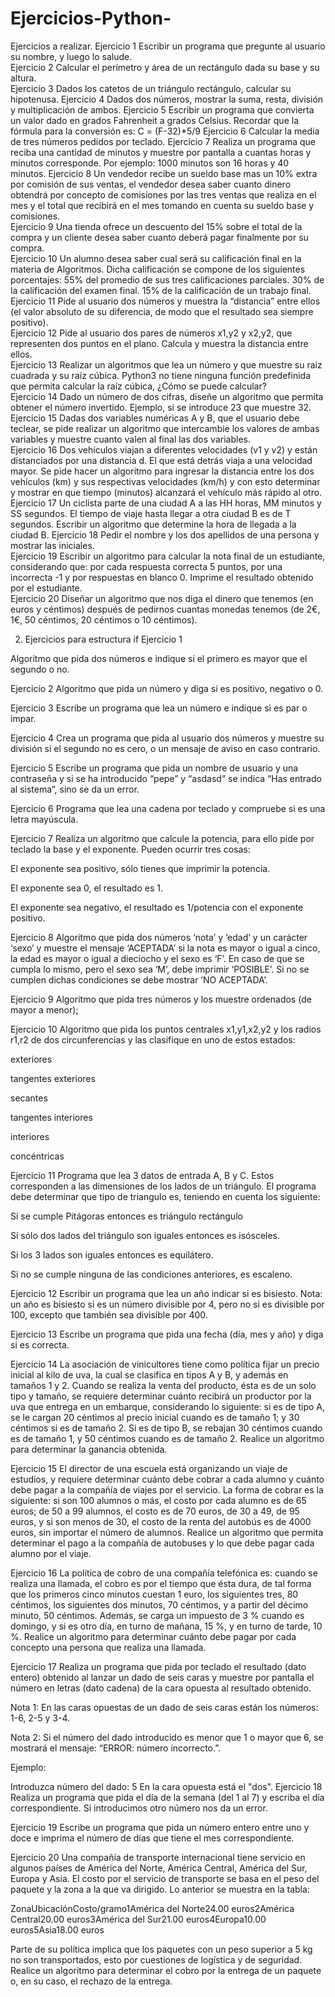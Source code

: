# Ejercicios-Python-
Ejercicios a realizar. 
Ejercicio 1  Escribir un programa que pregunte al usuario su nombre, y luego lo salude.  
Ejercicio 2 Calcular el perímetro y área de un rectángulo dada su base y su altura.  
Ejercicio 3 Dados los catetos de un triángulo rectángulo, calcular su hipotenusa. 
Ejercicio 4 Dados dos números, mostrar la suma, resta, división y multiplicación de ambos. 
Ejercicio 5 Escribir un programa que convierta un valor dado en grados Fahrenheit a grados Celsius. Recordar que la fórmula para la conversión es:  C = (F-32)*5/9 
Ejercicio 6 Calcular la media de tres números pedidos por teclado. 
Ejercicio 7 Realiza un programa que reciba una cantidad de minutos y muestre por pantalla a cuantas horas y minutos corresponde. Por ejemplo: 1000 minutos son 16 horas y 40 minutos. 
Ejercicio 8 Un vendedor recibe un sueldo base mas un 10% extra por comisión de sus ventas, el vendedor desea saber cuanto dinero obtendrá por concepto de comisiones por las tres ventas que realiza en el mes y el total que recibirá en el mes tomando en cuenta su sueldo base y comisiones.  
Ejercicio 9 Una tienda ofrece un descuento del 15% sobre el total de la compra y un cliente desea saber cuanto deberá pagar finalmente por su compra.  
Ejercicio 10 Un alumno desea saber cual será su calificación final en la materia de Algoritmos. Dicha calificación se compone de los siguientes porcentajes:  55% del promedio de sus tres calificaciones parciales.  30% de la calificación del examen final.  15% de la calificación de un trabajo final. 
Ejercicio 11 Pide al usuario dos números y muestra la “distancia” entre ellos (el valor absoluto de su diferencia, de modo que el resultado sea siempre positivo).  
Ejercicio 12 Pide al usuario dos pares de números x1,y2 y x2,y2, que representen dos puntos en el plano. Calcula y muestra la distancia entre ellos.  
Ejercicio 13 Realizar un algoritmos que lea un número y que muestre su raíz cuadrada y su raíz cúbica. Python3 no tiene ninguna función predefinida que permita calcular la raíz cúbica, ¿Cómo se puede calcular?  
Ejercicio 14 Dado un número de dos cifras, diseñe un algoritmo que permita obtener el número invertido. Ejemplo, si se introduce 23 que muestre 32. 
Ejercicio 15 Dadas dos variables numéricas A y B, que el usuario debe teclear, se pide realizar un algoritmo que intercambie los valores de ambas variables y muestre cuanto valen al final las dos variables.  
Ejercicio 16 Dos vehículos viajan a diferentes velocidades (v1 y v2) y están distanciados por una distancia d. El que está detrás viaja a una velocidad mayor. Se pide hacer un algoritmo para ingresar la distancia entre los dos vehículos (km) y sus respectivas velocidades (km/h) y con esto determinar y mostrar en que tiempo (minutos) alcanzará el vehículo más rápido al otro. 
Ejercicio 17 Un ciclista parte de una ciudad A a las HH horas, MM minutos y SS segundos. El tiempo de viaje hasta llegar a otra ciudad B es de T segundos. Escribir un algoritmo que determine la hora de llegada a la ciudad B. 
Ejercicio 18 Pedir el nombre y los dos apellidos de una persona y mostrar las iniciales.  
Ejercicio 19 Escribir un algoritmo para calcular la nota final de un estudiante, considerando que: por cada respuesta correcta 5 puntos, por una incorrecta -1 y por respuestas en blanco 0. Imprime el resultado obtenido por el estudiante.  
Ejercicio 20 Diseñar un algoritmo que nos diga el dinero que tenemos (en euros y céntimos) después de pedirnos cuantas monedas tenemos (de 2€, 1€, 50 céntimos, 20 céntimos o 10 céntimos).

2. Ejercicios para estructura if
Ejercicio 1

Algoritmo que pida dos números e indique si el primero es mayor que el segundo o no.

Ejercicio 2
Algoritmo que pida un número y diga si es positivo, negativo o 0.

Ejercicio 3
Escribe un programa que lea un número e indique si es par o impar.

Ejercicio 4
Crea un programa que pida al usuario dos números y muestre su división si el segundo no es cero, o un mensaje de aviso en caso contrario.

Ejercicio 5
Escribe un programa que pida un nombre de usuario y una contraseña y si se ha introducido “pepe” y “asdasd” se indica “Has entrado al sistema”, sino se da un error.

Ejercicio 6
Programa que lea una cadena por teclado y compruebe si es una letra mayúscula.

Ejercicio 7
Realiza un algoritmo que calcule la potencia, para ello pide por teclado la base y el exponente. Pueden ocurrir tres cosas:

El exponente sea positivo, sólo tienes que imprimir la potencia.

El exponente sea 0, el resultado es 1.

El exponente sea negativo, el resultado es 1/potencia con el exponente positivo.

Ejercicio 8
Algoritmo que pida dos números ‘nota’ y ‘edad’ y un carácter ‘sexo’ y muestre el
mensaje ‘ACEPTADA’ si la nota es mayor o igual a cinco, la edad es mayor o igual a
dieciocho y el sexo es ‘F’. En caso de que se cumpla lo mismo, pero el sexo sea ‘M’, debe
imprimir ‘POSIBLE’. Si no se cumplen dichas condiciones se debe mostrar ‘NO ACEPTADA’.

Ejercicio 9
Algoritmo que pida tres números y los muestre ordenados (de mayor a menor);

Ejercicio 10
Algoritmo que pida los puntos centrales x1,y1,x2,y2 y los radios r1,r2 de dos
circunferencias y las clasifique en uno de estos estados:

exteriores

tangentes exteriores

secantes

tangentes interiores

interiores

concéntricas

Ejercicio 11
Programa que lea 3 datos de entrada A, B y C. Estos corresponden a las dimensiones de los lados de un triángulo. El programa debe determinar que tipo de triangulo es, teniendo en cuenta los siguiente:

Si se cumple Pitágoras entonces es triángulo rectángulo

Si sólo dos lados del triángulo son iguales entonces es isósceles.

Si los 3 lados son iguales entonces es equilátero.

Si no se cumple ninguna de las condiciones anteriores, es escaleno.

Ejercicio 12
Escribir un programa que lea un año indicar si es bisiesto. Nota: un año es bisiesto si es un número divisible por 4, pero no si es divisible por 100, excepto que también sea divisible por 400.

Ejercicio 13
Escribe un programa que pida una fecha (día, mes y año) y diga si es correcta.

Ejercicio 14
La asociación de vinicultores tiene como política fijar un precio inicial al kilo de uva, la cual se clasifica en tipos A y B, y además en tamaños 1 y 2. Cuando se realiza la venta del producto, ésta es de un solo tipo y tamaño, se requiere determinar cuánto recibirá un productor por la uva que entrega en un embarque, considerando lo siguiente: si es de tipo A,
se le cargan 20 céntimos al precio inicial cuando es de tamaño 1; y 30 céntimos si es de tamaño 2. Si es de tipo B, se rebajan 30 céntimos cuando es de tamaño 1, y 50 céntimos cuando es de tamaño 2. Realice un algoritmo para determinar la ganancia obtenida.

Ejercicio 15
El director de una escuela está organizando un viaje de estudios, y requiere determinar cuánto debe cobrar a cada alumno y cuánto debe pagar a la compañía de viajes por el servicio. La forma de cobrar es la siguiente: si son 100 alumnos o más, el costo por cada alumno es de 65 euros; de 50 a 99 alumnos, el costo es de 70 euros, de 30 a 49, de 95 euros, y si son menos de 30, el costo de la renta del autobús es de 4000 euros, sin importar el número de alumnos.
Realice un algoritmo que permita determinar el pago a la compañía de autobuses y lo que debe pagar cada alumno por el viaje.

Ejercicio 16
La política de cobro de una compañía telefónica es: cuando se realiza una llamada, el cobro es por el tiempo que ésta dura, de tal forma que los primeros cinco minutos cuestan 1 euro, los siguientes tres, 80 céntimos, los siguientes dos minutos, 70 céntimos, y a partir del décimo minuto, 50 céntimos.
Además, se carga un impuesto de 3 % cuando es domingo, y si es otro día, en turno de mañana, 15 %, y en turno de tarde, 10 %. Realice un algoritmo para determinar cuánto debe pagar por cada concepto una persona que realiza una llamada.

Ejercicio 17
Realiza un programa que pida por teclado el resultado (dato entero) obtenido al lanzar un dado de seis caras y muestre por pantalla el número en letras (dato cadena) de la cara opuesta al resultado obtenido.

Nota 1: En las caras opuestas de un dado de seis caras están los números: 1-6, 2-5 y 3-4.

Nota 2: Si el número del dado introducido es menor que 1 o mayor que 6, se mostrará el mensaje: “ERROR: número incorrecto.”.

Ejemplo:

Introduzca número del dado: 5
En la cara opuesta está el "dos".
Ejercicio 18
Realiza un programa que pida el día de la semana (del 1 al 7) y escriba el día correspondiente. Si introducimos otro número nos da un error.

Ejercicio 19
Escribe un programa que pida un número entero entre uno y doce e imprima el número de días que tiene el mes correspondiente.

Ejercicio 20
Una compañía de transporte internacional tiene servicio en algunos países de América del Norte, América Central, América del Sur, Europa y Asia. El costo por el servicio de transporte se basa en el peso del paquete y la zona a la que va dirigido. Lo anterior se muestra en la tabla:

ZonaUbicaciónCosto/gramo1América del Norte24.00 euros2América Central20.00 euros3América del Sur21.00 euros4Europa10.00 euros5Asia18.00 euros

Parte de su política implica que los paquetes con un peso superior a 5 kg no son transportados, esto por cuestiones de logística y de seguridad.
Realice un algoritmo para determinar el cobro por la entrega de un paquete o, en su caso, el rechazo de la entrega.

